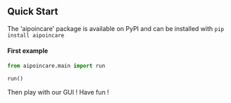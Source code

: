 ## Quick Start

The 'aipoincare' package is available on PyPI and can be installed with `pip install aipoincare`

#### First example

```python
from aipoincare.main import run

run()
```

Then play with our GUI ! Have fun !